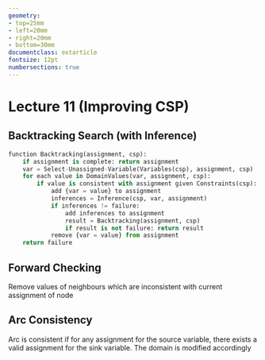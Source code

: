 ```yaml
---
geometry:
- top=25mm
- left=20mm
- right=20mm
- bottom=30mm
documentclass: extarticle
fontsize: 12pt
numbersections: true
---
```


# Lecture 11 (Improving CSP)

## Backtracking Search (with Inference)
```py
function Backtracking(assignment, csp):
    if assignment is complete: return assignment
    var = Select-Unassigned-Variable(Variables(csp), assignment, csp)
    for each value in DomainValues(var, assignment, csp):
        if value is consistent with assignment given Constraints(csp):
            add {var = value} to assignment
            inferences = Inference(csp, var, assignment)
            if inferences != failure:
                add inferences to assignment
                result = Backtracking(assignment, csp)
                if result is not failure: return result
            remove {var = value} from assignment
    return failure
```

## Forward Checking
Remove values of neighbours which are inconsistent with current assignment of node

## Arc Consistency
Arc is consistent if for any assignment for the source variable, there exists a valid assignment for the sink variable. The domain is modified accordingly

